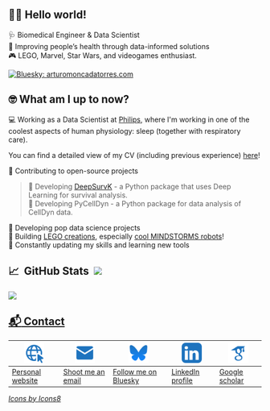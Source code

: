 ## :man_technologist: Hello world!
:stethoscope: Biomedical Engineer & Data Scientist <br>
:mechanical_arm: Improving people’s health through data-informed solutions <br>
:video_game: LEGO, Marvel, Star Wars, and videogames enthusiast.

[![Bluesky: arturomoncadatorres.com](https://img.shields.io/badge/bluesky-Follow_arturomoncadatorres.com-blue?logo=bluesky)](https://bsky.app/profile/arturomoncadatorres.com)

## :nerd_face: What am I up to now?
:computer: Working as a Data Scientist at [Philips](https://www.philips.nl/), where I'm working in one of the coolest aspects of human physiology: sleep (together with respiratory care).

You can find a detailed view of my CV (including previous experience) [here](https://arturomoncadatorres.com/cv/)!

:open_book: Contributing to open-source projects <br>
> :diamond_shape_with_a_dot_inside: Developing [DeepSurvK](https://github.com/arturomoncadatorres/deepsurvk) - a Python package that uses Deep Learning for survival analysis. <br>
> :diamond_shape_with_a_dot_inside: Developing PyCellDyn - a Python package for data analysis of CellDyn data. <br>

:space_invader: Developing pop data science projects <br>
:bricks: Building [LEGO creations](https://arturomoncadatorres.com/tag/lego), especially [cool MINDSTORMS robots](https://github.com/arturomoncadatorres/lego-mindstorms)! <br>
:seedling: Constantly updating my skills and learning new tools

## :chart_with_upwards_trend: &nbsp;GitHub Stats&nbsp; <img src="https://komarev.com/ghpvc/?username=arturomoncadatorres&label=Profile+Views&color=1E73BE&style=flat-square&label=Visitors" /></a>
<img align="center" src="https://github-readme-stats.vercel.app/api?username=arturomoncadatorres&show_icons=true&theme=default&icon_color=1E73BE&count_private=true&hide_title=true"/>
<a href="https://github.com/arturomoncadatorres"> 

## :mailbox_with_mail: Contact
| <a href="https://arturomoncadatorres.com/"><img height="40" src="https://github.com/arturomoncadatorres/arturomoncadatorres/blob/master/icons/website.png"></a> | <a href="mailto:arturomoncadatorres@gmail.com/"><img height="40" src="https://github.com/arturomoncadatorres/arturomoncadatorres/blob/master/icons/email.png"></a> | <a href="https://bsky.app/profile/arturomoncadatorres.com"><img height="40" src="https://github.com/arturomoncadatorres/arturomoncadatorres/blob/master/icons/bluesky.png"></a> | <a href="https://www.linkedin.com/in/arturomoncadatorres/"><img height="40" src="https://github.com/arturomoncadatorres/arturomoncadatorres/blob/master/icons/linkedin.png"></a> | <a href="https://scholar.google.com/citations?user=o0pPxc8AAAAJ&hl=en"><img height="40" src="https://github.com/arturomoncadatorres/arturomoncadatorres/blob/master/icons/scholar.png"></a> |
| ------------- | ------------- | ------------- | ------------- | ------------- |
| [Personal website](https://arturomoncadatorres.com) | [Shoot me an email](mailto:arturomoncadatorres@gmail.com) | [Follow me on Bluesky](https://bsky.app/profile/arturomoncadatorres.com) | [LinkedIn profile](https://www.linkedin.com/in/arturomoncadatorres) | [Google scholar](https://scholar.google.com/citations?user=o0pPxc8AAAAJ&hl=en) |

*Icons by [Icons8](https://icons8.com/)*
